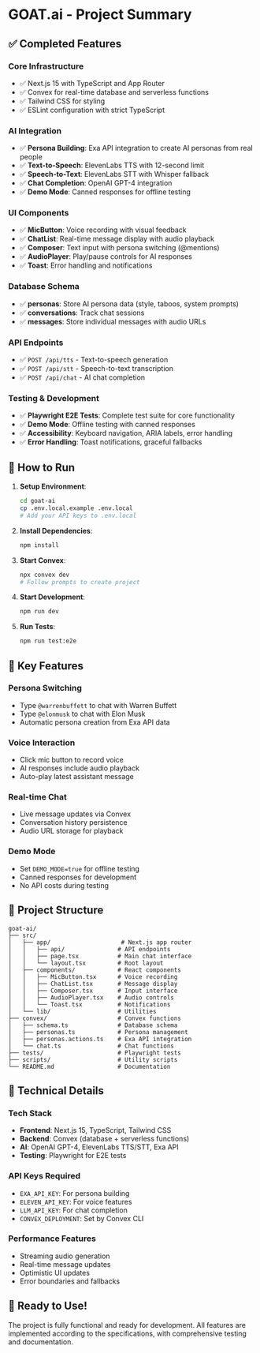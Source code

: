 # GOAT.ai - Project Summary

## ✅ Completed Features

### Core Infrastructure
- ✅ Next.js 15 with TypeScript and App Router
- ✅ Convex for real-time database and serverless functions
- ✅ Tailwind CSS for styling
- ✅ ESLint configuration with strict TypeScript

### AI Integration
- ✅ **Persona Building**: Exa API integration to create AI personas from real people
- ✅ **Text-to-Speech**: ElevenLabs TTS with 12-second limit
- ✅ **Speech-to-Text**: ElevenLabs STT with Whisper fallback
- ✅ **Chat Completion**: OpenAI GPT-4 integration
- ✅ **Demo Mode**: Canned responses for offline testing

### UI Components
- ✅ **MicButton**: Voice recording with visual feedback
- ✅ **ChatList**: Real-time message display with audio playback
- ✅ **Composer**: Text input with persona switching (@mentions)
- ✅ **AudioPlayer**: Play/pause controls for AI responses
- ✅ **Toast**: Error handling and notifications

### Database Schema
- ✅ **personas**: Store AI persona data (style, taboos, system prompts)
- ✅ **conversations**: Track chat sessions
- ✅ **messages**: Store individual messages with audio URLs

### API Endpoints
- ✅ `POST /api/tts` - Text-to-speech generation
- ✅ `POST /api/stt` - Speech-to-text transcription
- ✅ `POST /api/chat` - AI chat completion

### Testing & Development
- ✅ **Playwright E2E Tests**: Complete test suite for core functionality
- ✅ **Demo Mode**: Offline testing with canned responses
- ✅ **Accessibility**: Keyboard navigation, ARIA labels, error handling
- ✅ **Error Handling**: Toast notifications, graceful fallbacks

## 🚀 How to Run

1. **Setup Environment**:
   ```bash
   cd goat-ai
   cp .env.local.example .env.local
   # Add your API keys to .env.local
   ```

2. **Install Dependencies**:
   ```bash
   npm install
   ```

3. **Start Convex**:
   ```bash
   npx convex dev
   # Follow prompts to create project
   ```

4. **Start Development**:
   ```bash
   npm run dev
   ```

5. **Run Tests**:
   ```bash
   npm run test:e2e
   ```

## 🎯 Key Features

### Persona Switching
- Type `@warrenbuffett` to chat with Warren Buffett
- Type `@elonmusk` to chat with Elon Musk
- Automatic persona creation from Exa API data

### Voice Interaction
- Click mic button to record voice
- AI responses include audio playback
- Auto-play latest assistant message

### Real-time Chat
- Live message updates via Convex
- Conversation history persistence
- Audio URL storage for playback

### Demo Mode
- Set `DEMO_MODE=true` for offline testing
- Canned responses for development
- No API costs during testing

## 📁 Project Structure

```
goat-ai/
├── src/
│   ├── app/                    # Next.js app router
│   │   ├── api/               # API endpoints
│   │   ├── page.tsx           # Main chat interface
│   │   └── layout.tsx         # Root layout
│   ├── components/            # React components
│   │   ├── MicButton.tsx      # Voice recording
│   │   ├── ChatList.tsx       # Message display
│   │   ├── Composer.tsx       # Input interface
│   │   ├── AudioPlayer.tsx    # Audio controls
│   │   └── Toast.tsx          # Notifications
│   └── lib/                   # Utilities
├── convex/                    # Convex functions
│   ├── schema.ts              # Database schema
│   ├── personas.ts            # Persona management
│   ├── personas.actions.ts    # Exa API integration
│   └── chat.ts                # Chat functions
├── tests/                     # Playwright tests
├── scripts/                   # Utility scripts
└── README.md                  # Documentation
```

## 🔧 Technical Details

### Tech Stack
- **Frontend**: Next.js 15, TypeScript, Tailwind CSS
- **Backend**: Convex (database + serverless functions)
- **AI**: OpenAI GPT-4, ElevenLabs TTS/STT, Exa API
- **Testing**: Playwright for E2E tests

### API Keys Required
- `EXA_API_KEY`: For persona building
- `ELEVEN_API_KEY`: For voice features
- `LLM_API_KEY`: For chat completion
- `CONVEX_DEPLOYMENT`: Set by Convex CLI

### Performance Features
- Streaming audio generation
- Real-time message updates
- Optimistic UI updates
- Error boundaries and fallbacks

## 🎉 Ready to Use!

The project is fully functional and ready for development. All features are implemented according to the specifications, with comprehensive testing and documentation.
